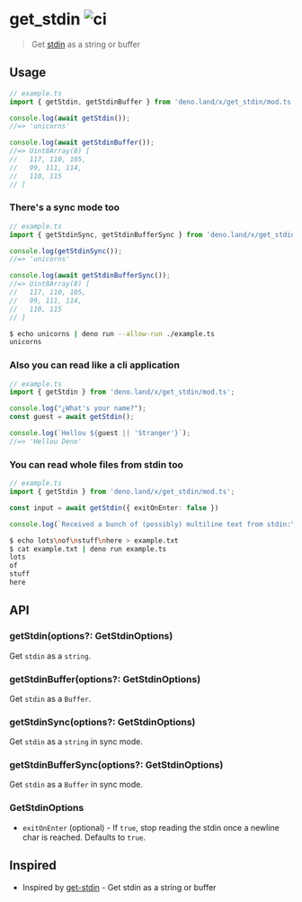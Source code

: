 # get_stdin ![ci](https://github.com/sant123/get_stdin/workflows/ci/badge.svg)

> Get [stdin](https://doc.deno.land/builtin/stable#Deno.stdin) as a string or buffer

## Usage

```js
// example.ts
import { getStdin, getStdinBuffer } from 'deno.land/x/get_stdin/mod.ts';

console.log(await getStdin());
//=> 'unicorns'

console.log(await getStdinBuffer());
//=> Uint8Array(8) [
//   117, 110, 105,
//   99, 111, 114,
//   110, 115
// ]
```

### There's a sync mode too

```js
// example.ts
import { getStdinSync, getStdinBufferSync } from 'deno.land/x/get_stdin/mod.ts';

console.log(getStdinSync());
//=> 'unicorns'

console.log(await getStdinBufferSync());
//=> Uint8Array(8) [
//   117, 110, 105,
//   99, 111, 114,
//   110, 115
// ]
```

```sh
$ echo unicorns | deno run --allow-run ./example.ts
unicorns
```

### Also you can read like a cli application

```js
// example.ts
import { getStdin } from 'deno.land/x/get_stdin/mod.ts';

console.log("¿What's your name?");
const guest = await getStdin();

console.log(`Hellou ${guest || 'Stranger'}`);
//=> 'Hellou Deno'
```

### You can read whole files from stdin too

```ts
// example.ts
import { getStdin } from 'deno.land/x/get_stdin/mod.ts';

const input = await getStdin({ exitOnEnter: false })

console.log(`Received a bunch of (possibly) multiline text from stdin:\n${input}`)
```

```sh
$ echo lots\nof\nstuff\nhere > example.txt
$ cat example.txt | deno run example.ts
lots
of
stuff
here
```

## API

### getStdin(options?: GetStdinOptions)

Get `stdin` as a `string`.

### getStdinBuffer(options?: GetStdinOptions)

Get `stdin` as a `Buffer`.

### getStdinSync(options?: GetStdinOptions)

Get `stdin` as a `string` in sync mode.

### getStdinBufferSync(options?: GetStdinOptions)

Get `stdin` as a `Buffer` in sync mode.

### GetStdinOptions

- `exitOnEnter` (optional) - If `true`, stop reading the stdin once a newline char is reached. Defaults to `true`.

## Inspired

- Inspired by [get-stdin](https://github.com/sindresorhus/get-stdin) - Get stdin as a string or buffer
